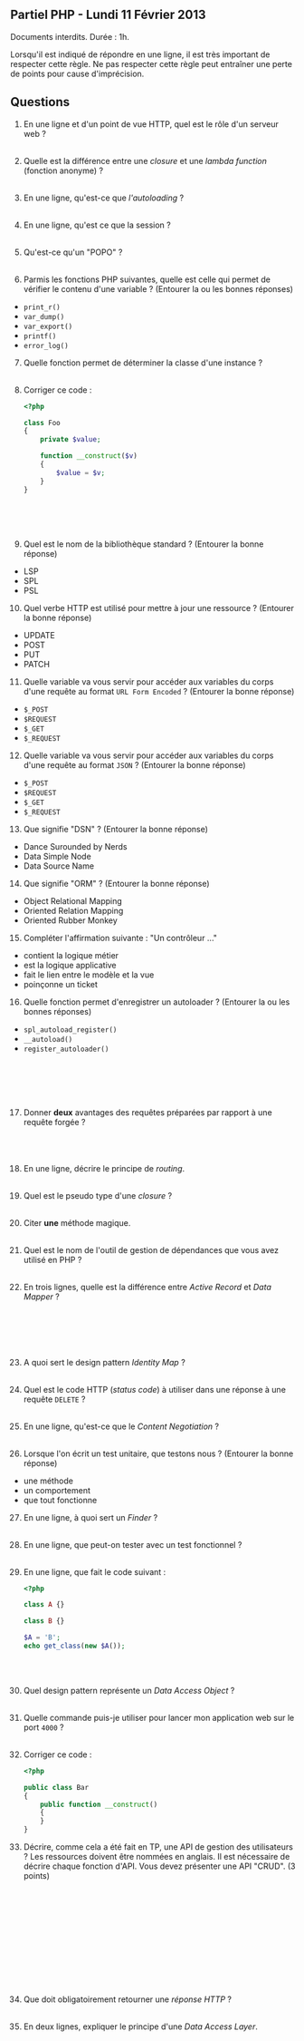 Partiel PHP - Lundi 11 Février 2013
-----------------------------------

Documents interdits. Durée : 1h.

Lorsqu'il est indiqué de répondre en une ligne, il est très important de
respecter cette règle. Ne pas respecter cette règle peut entraîner une perte de
points pour cause d'imprécision.


## Questions

1. En une ligne et d'un point de vue HTTP, quel est le rôle d'un serveur web ?
<br><br>

2. Quelle est la différence entre une _closure_  et une _lambda function_ (fonction anonyme) ?
<br><br>

3. En une ligne, qu'est-ce que _l'autoloading_ ?
<br><br>

4. En une ligne, qu'est ce que la session ?
<br><br>

5. Qu'est-ce qu'un "POPO" ?
<br><br>

6. Parmis les fonctions PHP suivantes, quelle est celle qui permet de vérifier
   le contenu d'une variable ? (Entourer la ou les bonnes réponses)

  * `print_r()`
  * `var_dump()`
  * `var_export()`
  * `printf()`
  * `error_log()`

7. Quelle fonction permet de déterminer la classe d'une instance ?
<br><br>

8. Corriger ce code :

    ``` php
    <?php

    class Foo
    {
        private $value;

        function __construct($v)
        {
            $value = $v;
        }
    }
    ```

<br><br><br>

9. Quel est le nom de la bibliothèque standard ? (Entourer la bonne réponse)

 * LSP
 * SPL
 * PSL

10. Quel verbe HTTP est utilisé pour mettre à jour une ressource ? (Entourer la
    bonne réponse)

 * UPDATE
 * POST
 * PUT
 * PATCH

11. Quelle variable va vous servir pour accéder aux variables du corps d'une
    requête au format `URL Form Encoded` ? (Entourer la bonne réponse)

 * `$_POST`
 * `$REQUEST`
 * `$_GET`
 * `$_REQUEST`

12. Quelle variable va vous servir pour accéder aux variables du corps d'une
    requête au format `JSON` ? (Entourer la bonne réponse)

 * `$_POST`
 * `$REQUEST`
 * `$_GET`
 * `$_REQUEST`

13. Que signifie "DSN" ? (Entourer la bonne réponse)

 * Dance Surounded by Nerds
 * Data Simple Node
 * Data Source Name

14. Que signifie "ORM" ? (Entourer la bonne réponse)

 * Object Relational Mapping
 * Oriented Relation Mapping
 * Oriented Rubber Monkey

15. Compléter l'affirmation suivante : "Un contrôleur ..."

 * contient la logique métier
 * est la logique applicative
 * fait le lien entre le modèle et la vue
 * poinçonne un ticket

16. Quelle fonction permet d'enregistrer un autoloader ? (Entourer la ou les
    bonnes réponses)

 * `spl_autoload_register()`
 * `__autoload()`
 * `register_autoloader()`

<br><br><br><br>

17. Donner **deux** avantages des requêtes préparées par rapport à une requête
    forgée ?
<br><br>
<br><br>

1. En une ligne, décrire le principe de _routing_.
<br><br>

1. Quel est le pseudo type d'une _closure_ ?
<br><br>

1. Citer **une** méthode magique.
<br><br>

1. Quel est le nom de l'outil de gestion de dépendances que vous avez utilisé en
    PHP ?
<br><br>

1. En trois lignes, quelle est la différence entre _Active Record_ et _Data Mapper_ ?
<br><br>
<br><br>
<br><br>

1. A quoi sert le design pattern _Identity Map_ ?
<br><br>

1. Quel est le code HTTP (_status code_) à utiliser dans une réponse à une requête
    `DELETE` ?
<br><br>

1. En une ligne, qu'est-ce que le _Content Negotiation_ ?
<br><br>


1. Lorsque l'on écrit un test unitaire, que testons nous ? (Entourer la bonne
   réponse)

 * une méthode
 * un comportement
 * que tout fonctionne

27. En une ligne, à quoi sert un _Finder_ ?
<br><br>

1. En une ligne, que peut-on tester avec un test fonctionnel ?
<br><br>

1. En une ligne, que fait le code suivant :

    ``` php
    <?php

    class A {}

    class B {}

    $A = 'B';
    echo get_class(new $A());
    ```

<br><br>

30. Quel design pattern représente un _Data Access Object_ ?
<br><br>

1. Quelle commande puis-je utiliser pour lancer mon application web sur le
     port `4000` ?
<br><br>

1. Corriger ce code :

    ``` php
    <?php

    public class Bar
    {
        public function __construct()
        {
        }
    }
    ```

33. Décrire, comme cela a été fait en TP, une API de gestion des utilisateurs ?
    Les ressources doivent être nommées en anglais. Il est nécessaire de décrire
    chaque fonction d'API. Vous devez présenter une API "CRUD". (3 points)
<br><br>
<br><br>
<br><br>
<br><br>
<br><br>
<br><br>

1. Que doit obligatoirement retourner une _réponse HTTP_ ?
<br><br>

1. En deux lignes, expliquer le principe d'une _Data Access Layer_.
<br><br>
<br><br>
